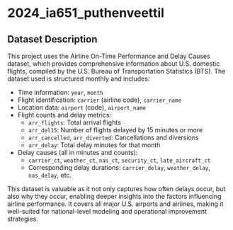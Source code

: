 # 2024_ia651_puthenveettil

## Dataset Description
This project uses the Airline On-Time Performance and Delay Causes dataset, which provides comprehensive information about U.S. domestic flights, compiled by the U.S. Bureau of Transportation Statistics (BTS).
The dataset used is structured monthly and includes:
- Time information: `year`, `month`
- Flight identification: `carrier` (airline code), `carrier_name`
- Location data: `airport` (code), `airport_name`
- Flight counts and delay metrics:
    - `arr_flights`: Total arrival flights
    - `arr_del15`: Number of flights delayed by 15 minutes or more
    - `arr_cancelled`, `arr_diverted`: Cancellations and diversions
    - `arr_delay`: Total delay minutes for that month
- Delay causes (all in minutes and counts):
    - `carrier_ct`, `weather_ct`, `nas_ct`, `security_ct`, `late_aircraft_ct`
    - Corresponding delay durations: `carrier_delay`, `weather_delay`, `nas_delay`, etc.

This dataset is valuable as it not only captures how often delays occur, but also why they occur, enabling deeper insights into the factors influencing airline performance. It covers all major U.S. airports and airlines, making it well-suited for national-level modeling and operational improvement strategies.

